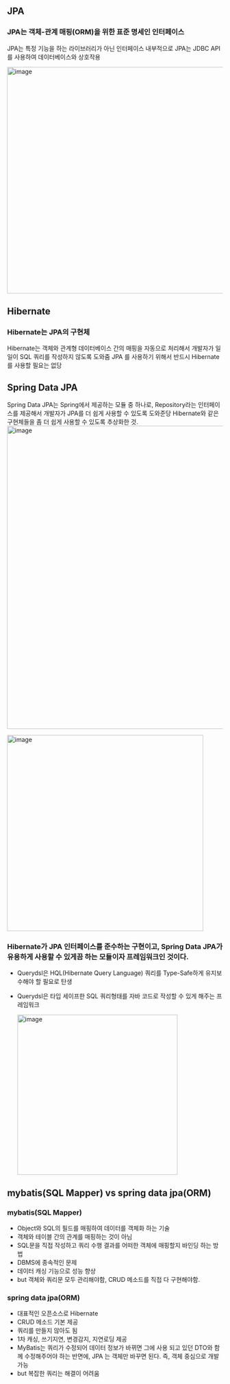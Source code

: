 ## JPA
### JPA는 객체-관계 매핑(ORM)을 위한 표준 명세인 인터페이스
JPA는 특정 기능을 하는 라이브러리가 아닌 인터페이스
내부적으로 JPA는 JDBC API를 사용하여 데이터베이스와 상호작용

<img width="529" alt="image" src="https://github.com/98000001/CS-Study/assets/96863137/a8108a8e-0d9f-4528-ad7f-51bda32a9091">

## Hibernate
### Hibernate는 JPA의 구현체
Hibernate는 객체와 관계형 데이터베이스 간의 매핑을 자동으로 처리해서 개발자가 일일이 SQL 쿼리를 작성하지 않도록 도와줌
JPA 를 사용하기 위해서 반드시 Hibernate 를 사용할 필요는 없당

## Spring Data JPA
Spring Data JPA는 Spring에서 제공하는 모듈 중 하나로,  Repository라는 인터페이스를 제공해서 개발자가 JPA를 더 쉽게 사용할 수 있도록 도와준당
Hibernate와 같은 구현체들을 좀 더 쉽게 사용할 수 있도록 추상화한 것.
<img width="708" alt="image" src="https://github.com/98000001/CS-Study/assets/96863137/dddaafb7-8957-4e9d-823f-ee8f44db8fa7">

<img width="458" alt="image" src="https://github.com/98000001/CS-Study/assets/96863137/4fa12338-0eec-4fab-b04a-e1cdecceb833">

### Hibernate가 JPA 인터페이스를 준수하는 구현이고, Spring Data JPA가 유용하게 사용할 수 있게끔 하는 모듈이자 프레임워크인 것이다.

+ Querydsl은 HQL(Hibernate Query Language) 쿼리를 Type-Safe하게 유지보수해야 할 필요로 탄생
+ Querydsl은 타입 세이프한 SQL 쿼리형태를 자바 코드로 작성할 수 있게 해주는 프레임워크

  <img width="374" alt="image" src="https://github.com/98000001/CS-Study/assets/96863137/4df21ad4-30c7-48d7-9935-5d23171c16d9">

## mybatis(SQL Mapper) vs spring data jpa(ORM)

### mybatis(SQL Mapper)
- Object와 SQL의 필드를 매핑하여 데이터를 객체화 하는 기술
- 객체와 테이블 간의 관계를 매핑하는 것이 아님
- SQL문을 직접 작성하고 쿼리 수행 결과를 어떠한 객체에 매핑할지 바인딩 하는 방법
- DBMS에 종속적인 문제
- 데이터 캐싱 기능으로 성능 향상
- but 객체와 쿼리문 모두 관리해야함, CRUD 메소드를 직접 다 구현해야함.
  
### spring data jpa(ORM)
- 대표적인 오픈소스로 Hibernate
- CRUD 메소드 기본 제공
- 쿼리를 만들지 않아도 됨
- 1차 캐싱, 쓰기지연, 변경감지, 지연로딩 제공
- MyBatis는 쿼리가 수정되어 데이터 정보가 바뀌면 그에 사용 되고 있던 DTO와 함께 수정해주어야 하는 반면에,
JPA 는 객체만 바꾸면 된다. 즉, 객체 중심으로 개발 가능
- but 복잡한 쿼리는 해결이 어려움
